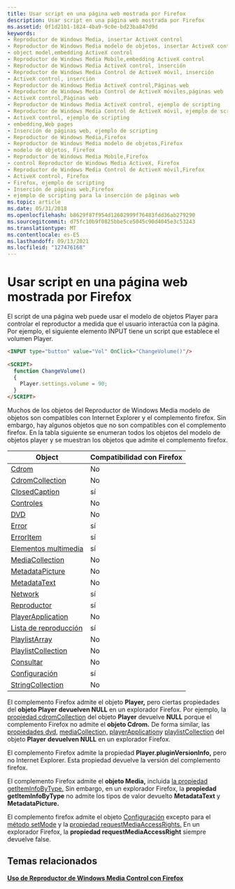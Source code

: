 ```yaml
---
title: Usar script en una página web mostrada por Firefox
description: Usar script en una página web mostrada por Firefox
ms.assetid: 0f1d21b1-1824-4ba9-9c0e-bd23ba847d9d
keywords:
- Reproductor de Windows Media, insertar ActiveX control
- Reproductor de Windows Media modelo de objetos, insertar ActiveX control
- object model,embedding ActiveX control
- Reproductor de Windows Media Mobile,embedding ActiveX control
- Reproductor de Windows Media ActiveX control, inserción
- Reproductor de Windows Media Control de ActiveX móvil, inserción
- ActiveX control, inserción
- Reproductor de Windows Media ActiveX control,Páginas web
- Reproductor de Windows Media Control de ActiveX móviles,páginas web
- ActiveX control,Páginas web
- Reproductor de Windows Media ActiveX control, ejemplo de scripting
- Reproductor de Windows Media Control de ActiveX móvil, ejemplo de scripting
- ActiveX control, ejemplo de scripting
- embedding,Web pages
- Inserción de páginas web, ejemplo de scripting
- Reproductor de Windows Media,Firefox
- Reproductor de Windows Media modelo de objetos,Firefox
- modelo de objetos, Firefox
- Reproductor de Windows Media Mobile,Firefox
- control Reproductor de Windows Media ActiveX, Firefox
- Reproductor de Windows Media Control de ActiveX móvil,Firefox
- ActiveX control, Firefox
- Firefox, ejemplo de scripting
- Inserción de páginas web,Firefox
- ejemplo de scripting para la inserción de páginas web
ms.topic: article
ms.date: 05/31/2018
ms.openlocfilehash: b8629f87f954d12602999f76483fdd36ab279290
ms.sourcegitcommit: d75fc10b9f0825bbe5ce5045c90d4045e3c53243
ms.translationtype: MT
ms.contentlocale: es-ES
ms.lasthandoff: 09/13/2021
ms.locfileid: "127476168"
---
```

# <a name="using-script-in-a-web-page-displayed-by-firefox"></a>Usar script en una página web mostrada por Firefox

El script de una página web puede usar el modelo de objetos Player para controlar el reproductor a medida que el usuario interactúa con la página. Por ejemplo, el siguiente elemento INPUT tiene un script que establece el volumen Player.


```HTML
<INPUT type="button" value="Vol" OnClick="ChangeVolume()"/>
 
<SCRIPT>
  function ChangeVolume()
  {
    Player.settings.volume = 90;
  }
</SCRIPT>

```



Muchos de los objetos del Reproductor de Windows Media modelo de objetos son compatibles con Internet Explorer y el complemento firefox. Sin embargo, hay algunos objetos que no son compatibles con el complemento firefox. En la tabla siguiente se enumeran todos los objetos del modelo de objetos player y se muestran los objetos que admite el complemento firefox.



| Object                                              | Compatibilidad con Firefox |
|-----------------------------------------------------|-----------------|
| [Cdrom](cdrom-object.md)                           | No              |
| [CdromCollection](cdromcollection-object.md)       | No              |
| [ClosedCaption](closedcaption-object.md)           | sí             |
| [Controles](controls-object.md)                     | No              |
| [DVD](dvd-object.md)                               | No              |
| [Error](error-object.md)                           | sí             |
| [ErrorItem](erroritem-object.md)                   | sí             |
| [Elementos multimedia](media-object.md)                           | sí             |
| [MediaCollection](mediacollection-object.md)       | No              |
| [MetadataPicture](metadatapicture-object.md)       | No              |
| [MetadataText](metadatatext-object.md)             | No              |
| [Network](network-object.md)                       | sí             |
| [Reproductor](player-object.md)                         | sí             |
| [PlayerApplication](playerapplication-object.md)   | No              |
| [Lista de reproducción](playlist-object.md)                     | sí             |
| [PlaylistArray](playlistarray-object.md)           | No              |
| [PlaylistCollection](playlistcollection-object.md) | No              |
| [Consultar](query-object.md)                           | No              |
| [Configuración](settings-object.md)                     | sí             |
| [StringCollection](stringcollection-object.md)     | No              |



 

El complemento Firefox admite el objeto **Player,** pero ciertas propiedades del **objeto Player** **devuelven NULL** en un explorador Firefox. Por ejemplo, la [propiedad cdromCollection](player-cdromcollection.md) del objeto **Player** devuelve **NULL** porque el complemento Firefox no admite el **objeto Cdrom.** De forma similar, las [propiedades dvd](player-dvd.md), [mediaCollection,](player-mediacollection.md) [playerApplication](player-playerapplication.md)y [playlistCollection](player-playlistcollection.md) del objeto **Player** **devuelven NULL** en un explorador Firefox.

El complemento Firefox admite la propiedad **Player.pluginVersionInfo,** pero no Internet Explorer. Esta propiedad devuelve la versión del complemento firefox.

El complemento Firefox admite el **objeto Media,** incluida [la propiedad getItemInfoByType.](media-getiteminfobytype.md) Sin embargo, en un explorador Firefox, la **propiedad getItemInfoByType** no admite los tipos de valor devuelto **MetadataText** y **MetadataPicture.**

El complemento firefox admite el objeto [Configuración](settings-object.md) excepto para el [método setMode](settings-setmode.md) y la [propiedad requestMediaAccessRights.](settings-requestmediaaccessrights.md) En un explorador Firefox, la **propiedad requestMediaAccessRight** siempre devuelve false.

## <a name="related-topics"></a>Temas relacionados

<dl> <dt>

[**Uso de Reproductor de Windows Media Control con Firefox**](using-the-windows-media-player-control-with-firefox.md)
</dt> </dl>

 

 




